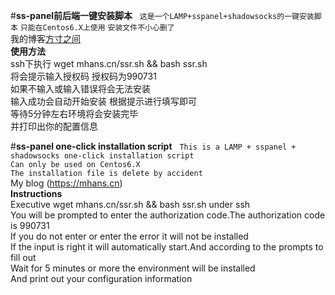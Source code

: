 #**ss-panel前后端一键安装脚本**  
`这是一个LAMP+sspanel+shadowsocks的一键安装脚本`
`只能在Centos6.X上使用`
`安装文件不小心删了`    
我的博客[方寸之间](https://mhans.cn "悬停显示")  
**使用方法**  
ssh下执行  wget mhans.cn/ssr.sh && bash ssr.sh  
将会提示输入授权码 授权码为990731  
如果不输入或输入错误将会无法安装  
输入成功会自动开始安装 根据提示进行填写即可  
等待5分钟左右环境将会安装完毕  
并打印出你的配置信息


#**ss-panel one-click installation script**  
`This is a LAMP + sspanel + shadowsocks one-click installation script`  
`Can only be used on Centos6.X`  
`The installation file is delete by accident`  
My blog (https://mhans.cn)  
**Instructions**   
Executive wget mhans.cn/ssr.sh && bash ssr.sh under ssh  
You will be prompted to enter the authorization code.The authorization code is 990731  
If you do not enter or enter the error it will not be installed  
If the input is right it will automatically start.And according to the prompts to fill out  
Wait for 5 minutes or more the environment will be installed  
And print out your configuration information

